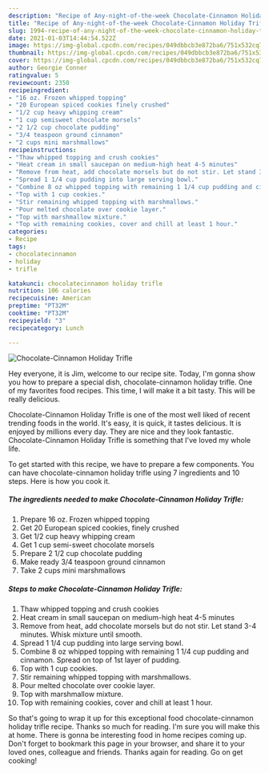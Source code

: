 ```yaml
---
description: "Recipe of Any-night-of-the-week Chocolate-Cinnamon Holiday Trifle"
title: "Recipe of Any-night-of-the-week Chocolate-Cinnamon Holiday Trifle"
slug: 1994-recipe-of-any-night-of-the-week-chocolate-cinnamon-holiday-trifle
date: 2021-01-03T14:44:54.522Z
image: https://img-global.cpcdn.com/recipes/049dbbcb3e872ba6/751x532cq70/chocolate-cinnamon-holiday-trifle-recipe-main-photo.jpg
thumbnail: https://img-global.cpcdn.com/recipes/049dbbcb3e872ba6/751x532cq70/chocolate-cinnamon-holiday-trifle-recipe-main-photo.jpg
cover: https://img-global.cpcdn.com/recipes/049dbbcb3e872ba6/751x532cq70/chocolate-cinnamon-holiday-trifle-recipe-main-photo.jpg
author: Georgie Conner
ratingvalue: 5
reviewcount: 2350
recipeingredient:
- "16 oz. Frozen whipped topping"
- "20 European spiced cookies finely crushed"
- "1/2 cup heavy whipping cream"
- "1 cup semisweet chocolate morsels"
- "2 1/2 cup chocolate pudding"
- "3/4 teaspoon ground cinnamon"
- "2 cups mini marshmallows"
recipeinstructions:
- "Thaw whipped topping and crush cookies"
- "Heat cream in small saucepan on medium-high heat 4-5 minutes"
- "Remove from heat, add chocolate morsels but do not stir. Let stand 3-4 minutes. Whisk mixture until smooth."
- "Spread 1 1/4 cup pudding into large serving bowl."
- "Combine 8 oz whipped topping with remaining 1 1/4 cup pudding and cinnamon. Spread on top of 1st layer of pudding."
- "Top with 1 cup cookies."
- "Stir remaining whipped topping with marshmallows."
- "Pour melted chocolate over cookie layer."
- "Top with marshmallow mixture."
- "Top with remaining cookies, cover and chill at least 1 hour."
categories:
- Recipe
tags:
- chocolatecinnamon
- holiday
- trifle

katakunci: chocolatecinnamon holiday trifle 
nutrition: 106 calories
recipecuisine: American
preptime: "PT32M"
cooktime: "PT32M"
recipeyield: "3"
recipecategory: Lunch

---
```



![Chocolate-Cinnamon Holiday Trifle](https://img-global.cpcdn.com/recipes/049dbbcb3e872ba6/751x532cq70/chocolate-cinnamon-holiday-trifle-recipe-main-photo.jpg)

Hey everyone, it is Jim, welcome to our recipe site. Today, I'm gonna show you how to prepare a special dish, chocolate-cinnamon holiday trifle. One of my favorites food recipes. This time, I will make it a bit tasty. This will be really delicious.

Chocolate-Cinnamon Holiday Trifle is one of the most well liked of recent trending foods in the world. It's easy, it is quick, it tastes delicious. It is enjoyed by millions every day. They are nice and they look fantastic. Chocolate-Cinnamon Holiday Trifle is something that I've loved my whole life.




To get started with this recipe, we have to prepare a few components. You can have chocolate-cinnamon holiday trifle using 7 ingredients and 10 steps. Here is how you cook it.

<!--inarticleads1-->

##### The ingredients needed to make Chocolate-Cinnamon Holiday Trifle:

1. Prepare 16 oz. Frozen whipped topping
1. Get 20 European spiced cookies, finely crushed
1. Get 1/2 cup heavy whipping cream
1. Get 1 cup semi-sweet chocolate morsels
1. Prepare 2 1/2 cup chocolate pudding
1. Make ready 3/4 teaspoon ground cinnamon
1. Take 2 cups mini marshmallows




<!--inarticleads2-->

##### Steps to make Chocolate-Cinnamon Holiday Trifle:

1. Thaw whipped topping and crush cookies
1. Heat cream in small saucepan on medium-high heat 4-5 minutes
1. Remove from heat, add chocolate morsels but do not stir. Let stand 3-4 minutes. Whisk mixture until smooth.
1. Spread 1 1/4 cup pudding into large serving bowl.
1. Combine 8 oz whipped topping with remaining 1 1/4 cup pudding and cinnamon. Spread on top of 1st layer of pudding.
1. Top with 1 cup cookies.
1. Stir remaining whipped topping with marshmallows.
1. Pour melted chocolate over cookie layer.
1. Top with marshmallow mixture.
1. Top with remaining cookies, cover and chill at least 1 hour.




So that's going to wrap it up for this exceptional food chocolate-cinnamon holiday trifle recipe. Thanks so much for reading. I'm sure you will make this at home. There is gonna be interesting food in home recipes coming up. Don't forget to bookmark this page in your browser, and share it to your loved ones, colleague and friends. Thanks again for reading. Go on get cooking!
